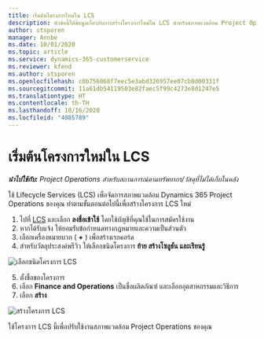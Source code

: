 ```yaml
---
title: เริ่มต้นโครงการใหม่ใน LCS
description: หัวข้อนี้ให้ข้อมูลเกี่ยวกับการสร้างโครงการใหม่ใน LCS สำหรับสภาพแวดล้อม Project Operations ของคุณ
author: stsporen
manager: Annbe
ms.date: 10/01/2020
ms.topic: article
ms.service: dynamics-365-customerservice
ms.reviewer: kfend
ms.author: stsporen
ms.openlocfilehash: c0b756068f7eec5e3abd326957ee07cb0d00331f
ms.sourcegitcommit: 11a61db54119503e82faec5f99c4273e8d1247e5
ms.translationtype: HT
ms.contentlocale: th-TH
ms.lasthandoff: 10/16/2020
ms.locfileid: "4085789"
---
```

# <a name="start-a-new-project-in-lcs"></a>เริ่มต้นโครงการใหม่ใน LCS

_**นำไปใช้กับ:** Project Operations สำหรับสถานการณ์ตามทรัพยากร/วัสดุที่ไม่ได้เก็บในคลัง_

ใช้ Lifecycle Services (LCS) เพื่อจัดการสภาพแวดล้อม Dynamics 365 Project Operations ของคุณ ทำตามขั้นตอนต่อไปนี้เพื่อสร้างโครงการ LCS ใหม่

1. ไปที่ [LCS](https://lcs.dynamics.com/Logon/Index) และเลือก **ลงชื่อเข้าใช้** โดยใช้บัญชีที่คุณใช้ในการสมัครใช้งาน
2. หากได้รับแจ้ง ให้ยอมรับข้อกำหนดทางกฎหมายและความเป็นส่วนตัว
3. เลือกเครื่องหมายบวก ( **+** ) เพื่อสร้างเรกคอร์ด
4. สำหรับวัตถุประสงค์พรีวิว ให้เลือกชนิดโครงการ **ย้าย สร้างโซลูชัน และเรียนรู้**

  ![เลือกชนิดโครงการ LCS](./media/create-lcs-1.png)

5. ตั้งชื่อของโครงการ 
6. เลือก **Finance and Operations** เป็นชื่อผลิตภัณฑ์ และเลือกอุตสาหกรรมและวิธีการ 
7. เลือก **สร้าง**

![สร้างโครงการ LCS](./media/create-lcs-2.png)

ใช้โครงการ LCS นี้เพื่อปรับใช้งานสภาพแวดล้อม Project Operations ของคุณ

